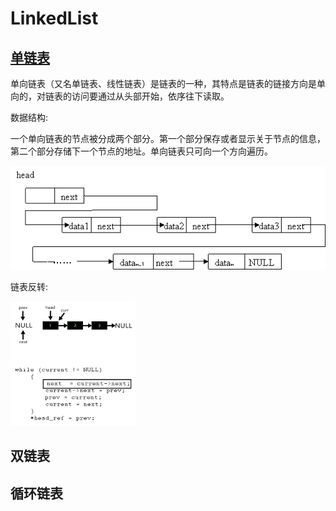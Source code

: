 # LinkedList

## [单链表](https://zh.wikipedia.org/wiki/%E5%8D%95%E5%90%91%E9%93%BE%E8%A1%A8)
单向链表（又名单链表、线性链表）是链表的一种，其特点是链表的链接方向是单向的，对链表的访问要通过从头部开始，依序往下读取。
 
数据结构:
 
一个单向链表的节点被分成两个部分。第一个部分保存或者显示关于节点的信息，第二个部分存储下一个节点的地址。单向链表只可向一个方向遍历。
 
![link](Link_zh.png)
 
链表反转:
 
<img style="width: 200px;"  src="reverse.gif"></img>

## 双链表

## 循环链表